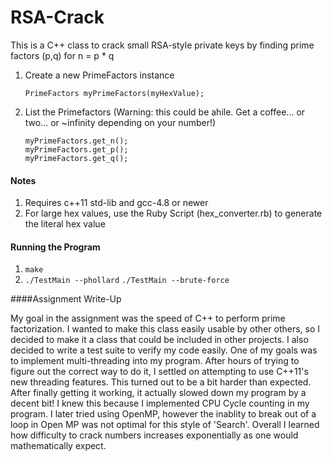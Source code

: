 RSA-Crack
==========

This is a C++ class to crack small RSA-style private keys by finding prime factors (p,q) for n = p * q

1. Create a new PrimeFactors instance
    ```
    PrimeFactors myPrimeFactors(myHexValue);
    ```

2. List the Primefactors (Warning: this could be ahile. Get a coffee... or two... or ~infinity depending on your number!)
    ```
    myPrimeFactors.get_n();
    myPrimeFactors.get_p();
    myPrimeFactors.get_q();
    ```

#### Notes

1. Requires c++11 std-lib and gcc-4.8 or newer
2. For large hex values, use the Ruby Script (hex_converter.rb) to generate the literal hex value


#### Running the Program
1. ```make```
2. ```./TestMain --phollard``` ```./TestMain --brute-force```


####Assignment Write-Up

My goal in the assignment was the speed of C++ to perform prime factorization. I wanted to make this class easily usable by other others, so I decided to make it a class that could be included in other projects. I also decided to write a test suite to verify my code easily. One of my goals was to implement multi-threading into my program. After hours of trying to figure out the correct way to do it, I settled on attempting to use C++11's new threading features. This turned out to be a bit harder than expected. After finally getting it working, it actually slowed down my program by a decent bit! I knew this because I implemented CPU Cycle counting in my program. I later tried using OpenMP, however the inablity to break out of a loop in Open MP was not optimal for this style of 'Search'. Overall I learned how difficulty to crack numbers increases exponentially as one would mathematically expect.
